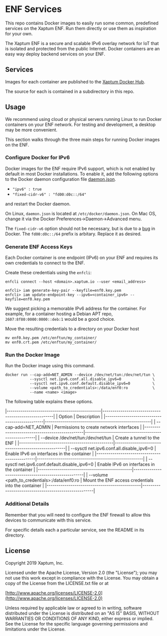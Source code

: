 # ENF Services

This repo contains Docker images to easily run some common, predefined
services on the Xaptum ENF. Run them directly or use them as
inspiration for your own.

The Xaptum ENF is a secure and scalable IPv6 overlay network for IoT
that is isolated and protected from the public Internet.  Docker
containers are an easy way deploy backend services on your ENF.

## Services

Images for each container are published to the [Xaptum Docker
Hub](https://hub.docker.com/u/xaptum).

The source for each is contained in a subdirectory in this repo.

## Usage

We recommend using cloud or physical servers running Linux to run
Docker containers on your ENF network.  For testing and development, a
desktop may be more convenient.

This section walks through the three main steps for running Docker
images on the ENF.

### Configure Docker for IPv6

Docker images for the ENF require IPv6 support, which is not enabled
by default in most Docker installations.  To enable it, add the
following options to the Docker daemon configuration file
[daemon.json](https://docs.docker.com/engine/reference/commandline/dockerd/#daemon-configuration-file).

- `"ipv6" : true`
- `"fixed-cidr-v6" : "fd00:d0c::/64"`

and restart the Docker daemon.

On Linux, `daemon.json` is located at `/etc/docker/daemon.json`.  On
Mac OS, change it via the Docker Preferences->Daemon->Advanced menu.

The `fixed-cidr-v6` option should not be necessary, but is due to a
[bug](https://github.com/moby/moby/issues/36954) in Docker. The
`fd00:d0c::/64` prefix is arbitary. Replace it as desired.

### Generate ENF Access Keys

Each Docker container is one endpoint (IPv6) on your ENF and requires
its own credentials to connect to the ENF.

Create these credentials using the `enfcli`:

    enfcli connect --host <domain>.xaptum.io --user <email_address>

    enfcli> iam generate-key-pair --keyfile=enf0.key.pem
    enfcli> iam update-endpoint-key --ipv6=<container_ipv6> --keyfile=enf0.key.pem

We suggest picking a memorable IPv6 address for the container.  For
example, for a container hosting a Debian APT repo,
`2607:8f80:0000:0000::deb:1` would be a good choice.

Move the resulting credentials to a directory on your Docker host

    mv enf0.key.pem /etc/enftun/my_container/
    mv enf0.crt.pem /etc/enftun/my_container/

### Run the Docker Image

Run the Docker image using this command.

    docker run --cap-add=NET_ADMIN --device /dev/net/tun:/dev/net/tun \
               --sysctl net.ipv6.conf.all.disable_ipv6=0              \
               --sysctl net.ipv6.conf.default.disable_ipv6=0          \
               --volume <path_to_credentials>:/data/enf0:ro           \
               --name <name> <image>

The following table explains these options.

|-----------------------------------------------|-----------------------------------------------------|
| Option                                        | Description                                         |
|-----------------------------------------------|-----------------------------------------------------|
| --cap-add=NET_ADMIN                           | Permissions to create  network interfaces           |
|-----------------------------------------------|-----------------------------------------------------|
| --device /dev/net/tun:/dev/net/tun            | Create a tunnel to the ENF                          |
|-----------------------------------------------|-----------------------------------------------------|
| --sysctl net.ipv6.conf.all.disable_ipv6=0     | Enable IPv6 on interfaces in the container          |
|-----------------------------------------------|-----------------------------------------------------|
| --sysctl net.ipv6.conf.default.disable_ipv6=0 | Enable IPv6 on interfaces in the container          |
|-----------------------------------------------|-----------------------------------------------------|
| --volume <path_to_credentials>:/data/enf0:ro  | Mount the ENF access credentials into the container |
|-----------------------------------------------|-----------------------------------------------------|

### Additional Details

Remember that you will need to configure the ENF firewall to allow this devices to communicate with this service.

For specific details each a particular service, see the README in its
directory.

## License

Copyright 2019 Xaptum, Inc.

Licensed under the Apache License, Version 2.0 (the "License"); you may not
use this work except in compliance with the License. You may obtain a copy of
the License from the LICENSE.txt file or at

[http://www.apache.org/licenses/LICENSE-2.0](http://www.apache.org/licenses/LICENSE-2.0)

Unless required by applicable law or agreed to in writing, software
distributed under the License is distributed on an "AS IS" BASIS, WITHOUT
WARRANTIES OR CONDITIONS OF ANY KIND, either express or implied. See the
License for the specific language governing permissions and limitations under
the License.
